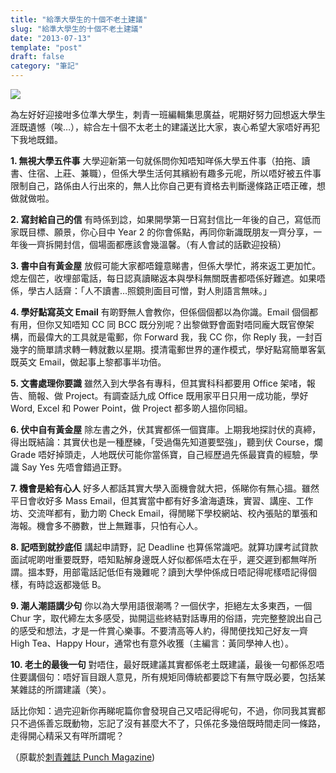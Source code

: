 ```yaml
---
title: "給準大學生的十個不老土建議"
slug: "給準大學生的十個不老土建議"
date: "2013-07-13"
template: "post"
draft: false
category: "筆記"
---
```


![](media/ea90b2d9a812e49051d3ba1ad692389f.gif)

為左好好迎接咁多位準大學生，刺青一班編輯集思廣益，呢期好努力回想返大學生涯既遺憾（唉…），綜合左十個不太老土的建議送比大家，衷心希望大家唔好再犯下我地既錯。

**1\. 無視大學五件事** 大學迎新第一句就係問你知唔知咩係大學五件事（拍拖、讀書、住宿、上莊、兼職），但係大學生活何其繽紛有趣多元呢，所以唔好被五件事限制自己，路係由人行出來的，無人比你自己更有資格去判斷邊條路正唔正確，想做就做啦。

**2\. 寫封給自己的信** 有時係到諗，如果開學第一日寫封信比一年後的自己，寫低而家既目標、願景，你心目中 Year 2 的你會係點，再同你新識既朋友一齊分享，一年後一齊拆開封信，個場面都應該會幾溫馨。（有人會試的話歡迎投稿）

**3\. 書中自有黃金屋** 放假可能大家都唔鐘意睇書，但係大學忙，將來返工更加忙。熄左個芒，收埋部電話，每日認真讀睇返本與學科無關既書都唔係好難遮。如果唔係，學古人話齋：「人不讀書…照鏡則面目可憎，對人則語言無味。」

**4\. 學好點寫英文 Email** 有啲野無人會教你，但係個個都以為你識。Email 個個都有用，但你又知唔知 CC 同 BCC 既分別呢？出黎做野會面對唔同龐大既官僚架構，而最偉大的工具就是電郵，你 Forward 我，我 CC 你，你 Reply 我，一封百幾字的簡單請求轉一轉就數以星期。摸清電郵世界的運作模式，學好點寫簡單客氣既英文 Email，做起事上黎都事半功倍。

**5\. 文書處理你要識** 雖然入到大學各有專科，但其實科科都要用 Office 架啫，報告、簡報、做 Project。有調查話九成 Office 既用家平日只用一成功能，學好 Word, Excel 和 Power Point，做 Project 都多啲人搵你同組。

**6\. 伏中自有黃金屋** 除左書之外，伏其實都係一個寶庫。上期我地探討伏的真締，得出既結論：其實伏也是一種歷練，「受過傷先知道要堅強」，聽到伏 Course，爛 Grade 唔好掉頭走，人地既伏可能你當係寶，自己經歷過先係最寶貴的經驗，學識 Say Yes 先唔會錯過正野。

**7\. 機會是給有心人** 好多人都話其實大學入面機會就大把，係睇你有無心搵。雖然平日會收好多 Mass Email，但其實當中都有好多滄海遺珠，實習、講座、工作坊、交流咩都有，勤力啲 Check Email，得閒睇下學校網站、校內張貼的單張和海報。機會多不勝數，世上無難事，只怕有心人。

**8\. 記唔到就抄底佢** 講起申請野，記 Deadline 也算係常識吧。就算功課考試貸款面試呢啲咁重要既野，唔知點解身邊既人好似都係唔太在乎，遲交遲到都無咩所謂。搵本野，用部電話記低佢有幾難呢？讀到大學仲係成日唔記得呢樣唔記得個樣，有時諗返都幾低 B。

**9\. 潮人潮語講少句** 你以為大學用語很潮嗎？一個伏字，拒絕左太多東西，一個 Chur 字，取代締左太多感受，拋開這些終結對話專用的俗語，完完整整說出自己的感受和想法，才是一件賞心樂事。不要清高等人約，得閒便找知己好友一齊 High Tea、Happy Hour，通常也有意外收獲（主編言：黃同學神人也）。

**10\. 老土的最後一句** 對唔住，最好既建議其實都係老土既建議，最後一句都係忍唔住要講個句：唔好盲目跟人意見，所有規矩同傳統都要諗下有無守既必要，包括某某雜誌的所謂建議（笑）。

話比你知：過完迎新你再睇呢篇你會發現自己又唔記得呢句，不過，你同我其實都只不過係善忘既動物，忘記了沒有甚麼大不了，只係花多幾倍既時間走同一條路，走得開心精采又有咩所謂呢？

（原載於[刺青雜誌 Punch Magazine](http://www.punchmagazine.hk/?p=1289))
